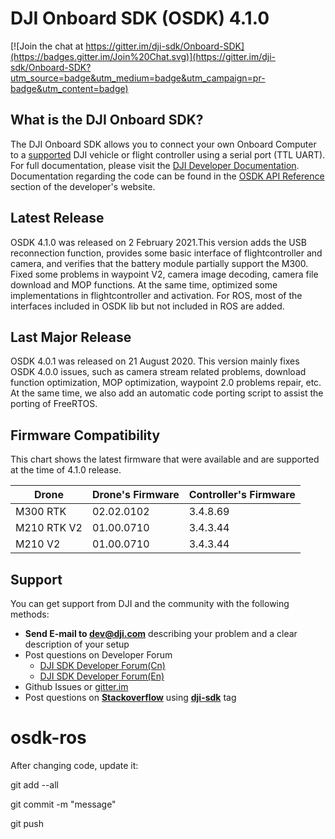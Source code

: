 # DJI Onboard SDK (OSDK) 4.1.0

[![Join the chat at https://gitter.im/dji-sdk/Onboard-SDK](https://badges.gitter.im/Join%20Chat.svg)](https://gitter.im/dji-sdk/Onboard-SDK?utm_source=badge&utm_medium=badge&utm_campaign=pr-badge&utm_content=badge)

## What is the DJI Onboard SDK?

The DJI Onboard SDK allows you to connect your own Onboard Computer to a [supported](https://developer.dji.com/onboard-sdk/documentation/purchaseguide/hardware.html) DJI vehicle or flight controller using a serial port (TTL UART). For full documentation, please visit the [DJI Developer Documentation](https://developer.dji.com/onboard-sdk/documentation/). Documentation regarding the code can be found in the [OSDK API Reference](https://developer.dji.com/onboard-api-reference/index.html) section of the developer's website.

## Latest Release
OSDK 4.1.0 was released on 2 February 2021.This version adds the USB reconnection function, provides some basic interface of flightcontroller and camera, and verifies that the battery module partially support the M300. Fixed some problems in waypoint V2, camera image decoding, camera file download and MOP functions. At the same time, optimized some implementations in flightcontroller and activation. For ROS, most of the interfaces included in OSDK lib but not included in ROS are added.

## Last Major Release
OSDK 4.0.1 was released on 21 August 2020. This version mainly fixes OSDK 4.0.0 issues, such as camera stream related problems, download function optimization, MOP optimization, waypoint 2.0 problems repair, etc. At the same time, we also add an automatic code porting script to assist the porting of FreeRTOS.

## Firmware Compatibility

This chart shows the latest firmware that were available and are supported at the time of 4.1.0 release.

<table>
<thead>
<tr><th>Drone</th>
<th>Drone's Firmware</th>
<th>Controller's Firmware</th>
</tr></thead>
<tbody>
<tr>
<td>M300 RTK </td>
<td>02.02.0102</td>
<td>3.4.8.69</td>
</tr>
<tr>
<td>M210 RTK V2</td>
<td>01.00.0710</td>
<td>3.4.3.44</td>
</tr>
<tr>
<td>M210 V2</td>
<td>01.00.0710</td>
<td>3.4.3.44</td>
</tr>

</tbody>
</table>

## Support

You can get support from DJI and the community with the following methods:

- **Send E-mail to dev@dji.com** describing your problem and a clear description of your setup
- Post questions on Developer Forum
  * [DJI SDK Developer Forum(Cn)](https://bbs.dji.com/forum-79-1.html?from=developer)
  * [DJI SDK Developer Forum(En)](https://forum.dji.com/forum-139-1.html?from=developer)
- Github Issues or [gitter.im](https://gitter.im/dji-sdk/Onboard-SDK)
- Post questions on [**Stackoverflow**](http://stackoverflow.com) using [**dji-sdk**](http://stackoverflow.com/questions/tagged/dji-sdk) tag

# osdk-ros

After changing code, update it:

git add --all

git commit -m "message"

git push
